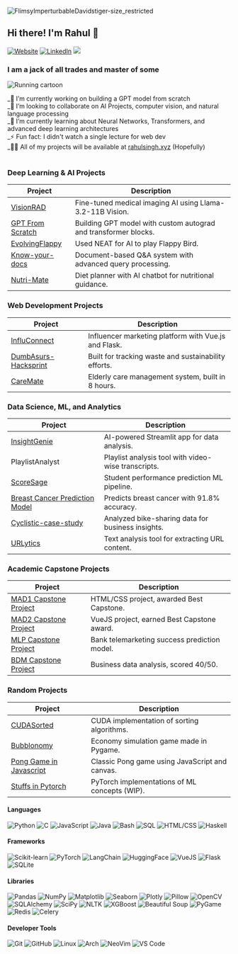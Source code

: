![FlimsyImperturbableDavidstiger-size_restricted](https://github.com/Rahul-1337/Rahul-1337/assets/137313478/5e740ac0-64af-49a5-a32f-1cf91548e519)

## Hi there! I'm Rahul 👋

[![Website](https://img.shields.io/badge/Portfolio-rahulsingh.xyz-blue?style=flat-square)](https://rahulsingh.xyz)  [![LinkedIn](https://img.shields.io/badge/LinkedIn-Connect-blue?style=flat-square&logo=linkedin)](https://linkedin.com/in/azeebneuron)
![](https://komarev.com/ghpvc/?username=azeebneuron&style=flat-square)



### I am a jack of all trades and master of some

![Running cartoon](https://user-images.githubusercontent.com/74038190/212747107-5b654ba5-31c6-4366-b42b-51b822e9bc52.gif) 


_🔭 I’m currently working on building a GPT model from scratch <br>
_👯 I’m looking to collaborate on AI Projects, computer vision, and natural language processing <br>
_🌱 I’m currently learning about Neural Networks, Transformers, and advanced deep learning architectures<br>
_⚡ Fun fact: I didn't watch a single lecture for web dev<br>
_👨‍💻 All of my projects will be available at [rahulsingh.xyz](https://www.rahulsingh.xyz/) (Hopefully) <br>
<br>

### **Deep Learning & AI Projects**  
| Project | Description |  
|---------|-------------|  
| [VisionRAD](https://github.com/azeebneuron/VisionRAD) | Fine-tuned medical imaging AI using Llama-3.2-11B Vision. |  
| [GPT From Scratch](https://github.com/azeebneuron/GPTFromScratch) | Building GPT model with custom autograd and transformer blocks. |  
| [EvolvingFlappy](https://github.com/azeebneuron/EvolvingFlappy) | Used NEAT for AI to play Flappy Bird. |  
| [Know-your-docs](https://github.com/azeebneuron/Know-your-docs) | Document-based Q&A system with advanced query processing. |  
| [Nutri-Mate](https://github.com/azeebneuron/NutriMate) | Diet planner with AI chatbot for nutritional guidance. |  

### **Web Development Projects**  
| Project | Description |  
|---------|-------------|  
| [InfluConnect](https://github.com/azeebneuron/InfluConnect) | Influencer marketing platform with Vue.js and Flask. |  
| [DumbAsurs-Hacksprint](https://github.com/azeebneuron/DumbAsurs-Hacksprint) | Built for tracking waste and sustainability efforts. |  
| [CareMate](https://github.com/azeebneuron/CareMate) | Elderly care management system, built in 8 hours. |  

### **Data Science, ML, and Analytics**  
| Project | Description |  
|---------|-------------|  
| [InsightGenie](https://github.com/azeebneuron/InsightGenie) | AI-powered Streamlit app for data analysis. |  
| PlaylistAnalyst | Playlist analysis tool with video-wise transcripts. |  
| [ScoreSage](https://github.com/azeebneuron/ScoreSage) | Student performance prediction ML pipeline. |  
| [Breast Cancer Prediction Model](https://github.com/azeebneuron/Breast-Cancer-prediction-model) | Predicts breast cancer with 91.8% accuracy. |  
| [Cyclistic-case-study](https://github.com/azeebneuron/Cyclistic-case-study) | Analyzed bike-sharing data for business insights. |  
| [URLytics](https://github.com/azeebneuron/URLytics) | Text analysis tool for extracting URL content. |  

### **Academic Capstone Projects**  
| Project | Description |  
|---------|-------------|  
| [MAD1 Capstone Project](https://github.com/azeebneuron/MAD1-Project) | HTML/CSS project, awarded Best Capstone. |  
| [MAD2 Capstone Project](https://github.com/azeebneuron/InfluConnect) | VueJS project, earned Best Capstone award. |  
| [MLP Capstone Project](https://github.com/azeebneuron/MLPCapstone) | Bank telemarketing success prediction model. |  
| [BDM Capstone Project](https://github.com/azeebneuron/BDMCapstone) | Business data analysis, scored 40/50. |  

### **Random Projects**  
| Project | Description |  
|---------|-------------|  
| [CUDASorted](https://github.com/azeebneuron/CUDASorted) | CUDA implementation of sorting algorithms. |  
| [Bubblonomy](https://github.com/azeebneuron/ggj-2025) | Economy simulation game made in Pygame. |  
| [Pong Game in Javascript]() | Classic Pong game using JavaScript and canvas. |  
| [Stuffs in Pytorch]() | PyTorch implementations of ML concepts (WIP). |  

#### **Languages**
![Python](https://img.shields.io/badge/Python-3776AB?style=for-the-badge&logo=python&logoColor=white)
![C](https://img.shields.io/badge/C-00599C?style=for-the-badge&logo=c&logoColor=white)
![JavaScript](https://img.shields.io/badge/JavaScript-F7DF1E?style=for-the-badge&logo=javascript&logoColor=black)
![Java](https://img.shields.io/badge/Java-ED8B00?style=for-the-badge&logo=openjdk&logoColor=white)
![Bash](https://img.shields.io/badge/Bash-4EAA25?style=for-the-badge&logo=gnu-bash&logoColor=white)
![SQL](https://img.shields.io/badge/SQL-4479A1?style=for-the-badge&logo=mysql&logoColor=white)
![HTML/CSS](https://img.shields.io/badge/HTML5-E34F26?style=for-the-badge&logo=html5&logoColor=white)
![Haskell](https://img.shields.io/badge/Haskell-5D4F85?style=for-the-badge&logo=haskell&logoColor=white)

#### **Frameworks**
![Scikit-learn](https://img.shields.io/badge/Scikit_Learn-F7931E?style=for-the-badge&logo=scikit-learn&logoColor=white)
![PyTorch](https://img.shields.io/badge/PyTorch-EE4C2C?style=for-the-badge&logo=pytorch&logoColor=white)
![LangChain](https://img.shields.io/badge/LangChain-000000?style=for-the-badge&logo=langchain&logoColor=white)
![HuggingFace](https://img.shields.io/badge/HuggingFace-FFD21E?style=for-the-badge&logo=huggingface&logoColor=black)
![VueJS](https://img.shields.io/badge/Vue.js-4FC08D?style=for-the-badge&logo=vue.js&logoColor=white)
![Flask](https://img.shields.io/badge/Flask-000000?style=for-the-badge&logo=flask&logoColor=white)
![SQLite](https://img.shields.io/badge/SQLite-003B57?style=for-the-badge&logo=sqlite&logoColor=white)

#### **Libraries**
![Pandas](https://img.shields.io/badge/Pandas-150458?style=for-the-badge&logo=pandas&logoColor=white)
![NumPy](https://img.shields.io/badge/NumPy-013243?style=for-the-badge&logo=numpy&logoColor=white)
![Matplotlib](https://img.shields.io/badge/Matplotlib-11557C?style=for-the-badge&logo=matplotlib&logoColor=white)
![Seaborn](https://img.shields.io/badge/Seaborn-896ff0?style=for-the-badge&logo=seaborn&logoColor=white)
![Plotly](https://img.shields.io/badge/Plotly-3D4CFF?style=for-the-badge&logo=plotly&logoColor=white)
![Pillow](https://img.shields.io/badge/Pillow-003A57?style=for-the-badge&logo=pillow&logoColor=white)
![OpenCV](https://img.shields.io/badge/OpenCV-5C3D1B?style=for-the-badge&logo=opencv&logoColor=white)
![SQLAlchemy](https://img.shields.io/badge/SQLAlchemy-6B1E2B?style=for-the-badge&logo=sqlalchemy&logoColor=white)
![SciPy](https://img.shields.io/badge/SciPy-8CAAE6?style=for-the-badge&logo=scipy&logoColor=white)
![NLTK](https://img.shields.io/badge/NLTK-FFD21E?style=for-the-badge&logo=nltk&logoColor=white)
![XGBoost](https://img.shields.io/badge/XGBoost-3776AB?style=for-the-badge&logo=xgboost&logoColor=white)
![Beautiful Soup](https://img.shields.io/badge/Beautiful_Soup-000000?style=for-the-badge&logo=beautifulsoup&logoColor=white)
![PyGame](https://img.shields.io/badge/PyGame-FF7F00?style=for-the-badge&logo=pygame&logoColor=white)
![Redis](https://img.shields.io/badge/Redis-DC382D?style=for-the-badge&logo=redis&logoColor=white)
![Celery](https://img.shields.io/badge/Celery-37814A?style=for-the-badge&logo=celery&logoColor=white)

#### **Developer Tools**
![Git](https://img.shields.io/badge/Git-F05032?style=for-the-badge&logo=git&logoColor=white)
![GitHub](https://img.shields.io/badge/GitHub-181717?style=for-the-badge&logo=github&logoColor=white)
![Linux](https://img.shields.io/badge/Linux-FCC624?style=for-the-badge&logo=linux&logoColor=black)
![Arch](https://img.shields.io/badge/Arch_Linux-1793D1?style=for-the-badge&logo=arch-linux&logoColor=white)
![NeoVim](https://img.shields.io/badge/NeoVim-57A143?style=for-the-badge&logo=neovim&logoColor=white)
![VS Code](https://img.shields.io/badge/VS_Code-007ACC?style=for-the-badge&logo=visual-studio-code&logoColor=white)
























